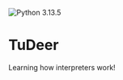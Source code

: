 ![Python 3.13.5](https://img.shields.io/badge/Python-3.13.5-blue?logo=python)

# TuDeer

Learning how interpreters work!
